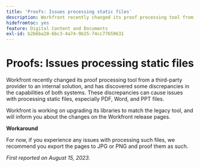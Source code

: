 ```yaml
---
title: 'Proofs: Issues processing static files'
description: Workfront recently changed its proof processing tool from a third-party provider to an internal solution, and has discovered some discrepancies in the capabilities of both systems. These discrepancies can cause issues with processing static files, especially PDF, Word, and PPT files. A workaround is available.
hidefromtoc: yes
feature: Digital Content and Documents
exl-id: b2b6ba28-6bc3-4a74-9b25-74cc77659631
---
```

# Proofs: Issues processing static files

<!--WF and WFP TOCs-->

Workfront recently changed its proof processing tool from a third-party provider to an internal solution, and has discovered some discrepancies in the capabilities of both systems. These discrepancies can cause issues with processing static files, especially PDF, Word, and PPT files. 

Workfront is working on upgrading its libraries to match the legacy tool, and will inform you about the changes on the Workfront release pages.

**Workaround**

For now, if you experience any issues with processing such files, we recommend you export the pages to JPG or PNG and proof them as such.

_First reported on August 15, 2023._
